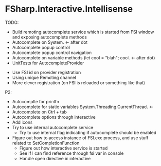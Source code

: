 # FSharp.Interactive.Intellisense

TODO:

+ Build remoting autocomplete service which is started from FSI window and exposing autocomplete methods
+ Autocomplete on System. <- after dot
+ Autocomplete popup control
+ Autocomplete popup control navigation
+ Autocomplete on variable methods (let cool = "blah"; cool. <- after dot)
+ UnitTests for AutocompleteProvider
- Use FSI id on provider registration
- Using unique Remoting channel
- More clever registration (on FSI is reloaded or something like that)

P2:
- Autocomplte for printfn
- Autocomplete for static variables System.Threading.CurrentThread. <- 
- Autocomplete on Ctrl + tab
- Autocomplete options through interactive
- Add icons
- Try to use internal autocomplete service
	- Try to use internal flag indicating if autocomplete should be enabled
- Figure out how to access instance of FSI.exe process, and use stuff related to SetCompletionFunction
	- Figure out how interactive service is started
	- See if I can find reference through fsi var in console
	- Handle open directive in interactive